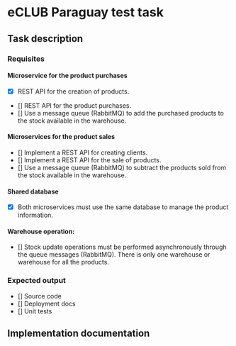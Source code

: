 # eCLUB Paraguay test task

## Task description
### Requisites
#### Microservice for the product purchases
- [x] REST API for the creation of products.
- [] REST API for the product purchases.
- [] Use a message queue (RabbitMQ) to add the purchased products to the stock available in the warehouse.
#### Microservices for the product sales
- [] Implement a REST API for creating clients.
- [] Implement a REST API for the sale of products.
- [] Use a message queue (RabbitMQ) to subtract the products sold from the stock available in the warehouse.
#### Shared database
- [x] Both microservices must use the same database to manage the product information.
#### Warehouse operation:
- [] Stock update operations must be performed asynchronously through the queue messages (RabbitMQ). 
There is only one warehouse or warehouse for all the products. 

### Expected output
- [] Source code
- [] Deployment docs
- [] Unit tests

## Implementation documentation
[//]: # (TODO: write documentation after implementing)